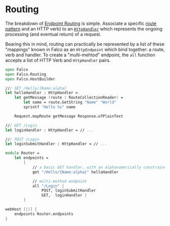 # Routing

The breakdown of [Endpoint Routing](https://docs.microsoft.com/en-us/aspnet/core/fundamentals/routing#configuring-endpoint-metadata) is simple. Associate a specific [route pattern](https://docs.microsoft.com/en-us/aspnet/core/fundamentals/routing#route-template-reference) and an HTTP verb) to an [`HttpHandler`](request.md) which represents the ongoing processing (and eventual return) of a request.

Bearing this in mind, routing can practically be represented by a list of these "mappings" known in Falco as an `HttpEndpoint` which bind together: a route, verb and handler. To create a "multi-mehtod" endpoint, the `all` function accepts a list of HTTP Verb and `HttpHandler` pairs.

```fsharp
open Falco
open Falco.Routing
open Falco.HostBuilder

/// GET /Hello/{Name:alpha}
let helloHandler : HttpHandler =
    let getMessage (route : RouteCollectionReader) =
        let name = route.GetString "Name" "World"
        sprintf "Hello %s" name

    Request.mapRoute getMessage Response.ofPlainText

/// GET /Login
let loginHandler : HttpHandler = // ...

/// POST /Login
let loginSubmitHandler : HttpHandler = // ...

module Router =
    let endpoints =
        [
            // a basic GET handler, with an alphanumerically constrained route parameter
            get "/Hello/{Name:alpha}" helloHandler

            // multi-method endpoint
            all "/Login" [
                POST, loginSubmitHandler
                GET,  loginHandler ]
        ]

webHost [||] {
    endpoints Router.endpoints
}
```
